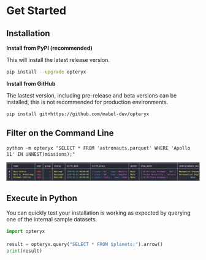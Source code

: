# Get Started

## Installation

**Install from PyPI (recommended)**

This will install the latest release version.

~~~bash
pip install --upgrade opteryx
~~~

**Install from GitHub**

The lastest version, including pre-release and beta versions can be installed, this is not recommended for production environments.

~~~bash
pip install git+https://github.com/mabel-dev/opteryx
~~~

## Filter on the Command Line

```console
python -m opteryx "SELECT * FROM 'astronauts.parquet' WHERE 'Apollo 11' IN UNNEST(missions);"
```

![Opteryx](https://github.com/mabel-dev/opteryx.dev/raw/main/assets/cli.png)

## Execute in Python

You can quickly test your installation is working as expected by querying one of the internal sample datasets.

~~~python
import opteryx

result = opteryx.query("SELECT * FROM $planets;").arrow()
print(result)
~~~